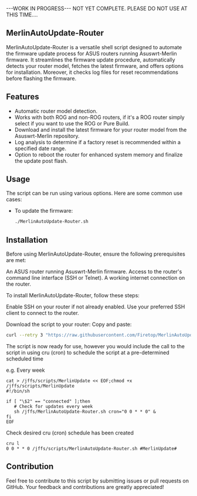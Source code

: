 ---WORK IN PROGRESS--- NOT YET COMPLETE. PLEASE DO NOT USE AT THIS TIME....

## MerlinAutoUpdate-Router

MerlinAutoUpdate-Router is a versatile shell script designed to automate the firmware update process for ASUS routers running Asuswrt-Merlin firmware. 
It streamlines the firmware update procedure, automatically detects your router model, fetches the latest firmware, and offers options for installation. Moreover, it checks log files for reset recommendations before flashing the firmware.

## Features

- Automatic router model detection.
- Works with both ROG and non-ROG routers, if it's a ROG router simply select if you want to use the ROG or Pure Build.
- Download and install the latest firmware for your router model from the Asuswrt-Merlin repository.
- Log analysis to determine if a factory reset is recommended within a specified date range.
- Option to reboot the router for enhanced system memory and finalize the update post flash.

## Usage

The script can be run using various options. Here are some common use cases:

- To update the firmware:
  ```bash
  ./MerlinAutoUpdate-Router.sh

## Installation
Before using MerlinAutoUpdate-Router, ensure the following prerequisites are met:

An ASUS router running Asuswrt-Merlin firmware.
Access to the router's command line interface (SSH or Telnet).
A working internet connection on the router.

To install MerlinAutoUpdate-Router, follow these steps:

Enable SSH on your router if not already enabled.
Use your preferred SSH client to connect to the router.

Download the script to your router:
Copy and paste:
```bash
curl --retry 3 "https://raw.githubusercontent.com/Firetop/MerlinAutoUpdate-Router/master/MerlinAutoUpdate-Router.sh" -o "/jffs/scripts/MerlinAutoUpdate-Router.sh" && chmod +x "/jffs/scripts/MerlinAutoUpdate-Router.sh"
```
The script is now ready for use, however you would include the call to the script in using cru (cron) to schedule the script at a pre-determined scheduled time

e.g. Every week
```
cat > /jffs/scripts/MerlinUpdate << EOF;chmod +x /jffs/scripts/MerlinUpdate
#!/bin/sh

if [ "\$2" == "connected" ];then
   # Check for updates every week
   sh /jffs/MerlinAutoUpdate-Router.sh cron="0 0 * * 0" &
fi
EOF
```
Check desired cru (cron) schedule has been created
```
cru l
0 0 * * 0 /jffs/scripts/MerlinAutoUpdate-Router.sh #MerlinUpdate#
```
## Contribution
Feel free to contribute to this script by submitting issues or pull requests on GitHub. Your feedback and contributions are greatly appreciated!

